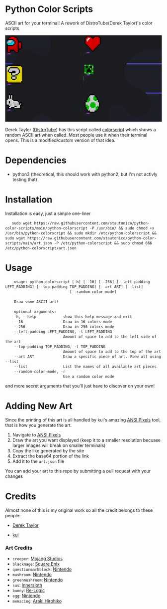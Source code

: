 # Python Color Scripts

ASCII art for your terminal! A rework of DistroTube(Derek Taylor)'s color scripts

![Screenshot of some of the artworks](docs/screenshot.png)

Derek Taylor ([DistroTube](https://www.youtube.com/channel/UCVls1GmFKf6WlTraIb_IaJg)) has this script
called [colorscript](https://gitlab.com/dwt1/shell-color-scripts) which shows a random ASCII art when called. Most
people use it when their terminal opens. This is a modified/custom version of that idea.

# Dependencies

- python3 (theoretical, this should work with python2, but I'm not activly testing that)

# Installation

Installation is easy, just a simple one-liner

```shell
   sudo wget https://raw.githubusercontent.com/stautonico/python-color-scripts/main/python-colorscript -P /usr/bin/ && sudo chmod +x /usr/bin/python-colorscript && sudo mkdir /etc/python-colorscript && sudo wget https://raw.githubusercontent.com/stautonico/python-color-scripts/main/art.json -P /etc/python-colorscript && sudo chmod 666 /etc/python-colorscript/art.json
```

# Usage

```shell
    usage: python-colorscript [-h] [--16] [--256] [--left-padding LEFT_PADDING] [--top-padding TOP_PADDING] [--art ART] [--list]
                             [--random-color-mode]
    
    Draw some ASCII art!
    
    optional arguments:
    -h, --help            show this help message and exit
    --16                  Draw in 16 colors mode
    --256                 Draw in 256 colors mode
    --left-padding LEFT_PADDING, -l LEFT_PADDING
                          Amount of space to add to the left side of the art
    --top-padding TOP_PADDING, -t TOP_PADDING
                          Amount of space to add to the top of the art
    --art ART             Draw a specific piece of art. View all using --list
    --list                List the names of all available art pieces
    --random-color-mode, -r
                          Use a random color mode
```

and more secret arguments that you'll just have to discover on your own!

# Adding New Art

Since the printing of this art is all handled by kui's amazing [ANSI Pixels](https://kui.github.io/ansi_pixels) tool,
that is how you generate the art.

1. Navigate to [ANSI Pixels](https://kui.github.io/ansi_pixels)
2. Draw the art you want displayed (keep it to a smaller resolution becuase larger images will break on smaller
   terminals)
3. Copy the like generated by the site
4. Extract the base64 portion of the link
5. Add it to the `art.json` file

You can add your art to this repo by submitting a pull request with your changes

# Credits

Almost none of this is my original work so all the credit belongs to these people:

* [Derek Taylor](https://gitlab.com/dwt1/shell-color-scripts)

* [kui](https://github.com/kui/ansi_pixels)

### Art Credits

* `creeper`: [Mojang Studios](https://www.minecraft.net/en-us)
* `blackmage`: [Square Enix](https://www.square-enix.com/)
* `questionmarkblock`: [Nintendo](https://www.nintendo.com/)
* `mushroom`: [Nintendo](https://www.nintendo.com/)
* `greenmushroom`: [Nintendo](https://www.nintendo.com/)
* `sus`: [Innersloth](https://innersloth.com/)
* `bunny`: [Re-Logic](https://re-logic.com/)
* `egg`: [Nintendo](https://www.nintendo.com/)
* `menacing`: [Araki Hirohiko](https://jojo.fandom.com/wiki/Hirohiko_Araki)